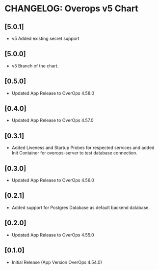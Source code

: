 # CHANGELOG: Overops v5 Chart

## [5.0.1]
- v5 Added existing secret support

## [5.0.0]
- v5 Branch of the chart.

## [0.5.0]
- Updated App Release to OverOps 4.58.0

## [0.4.0]
- Updated App Release to OverOps 4.57.0

## [0.3.1]
- Added Liveness and Startup Probes for respected services and added Init Container for overops-server to test database connection.

## [0.3.0]
- Updated App Release to OverOps 4.56.0 

## [0.2.1]
- Added support for Postgres Database as default backend database.

## [0.2.0]
- Updated App Release to OverOps 4.55.0

## [0.1.0]
- Initial Release (App Version OverOps 4.54.0)
